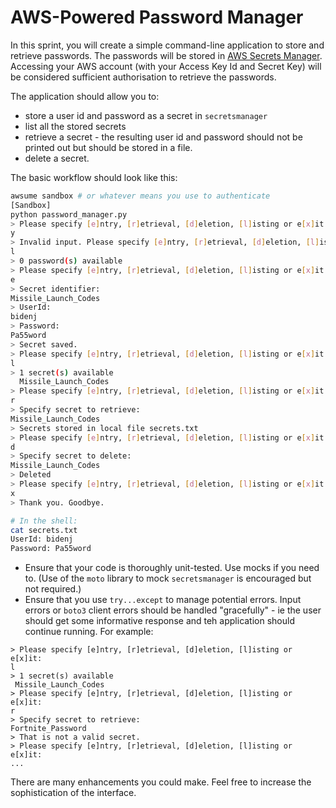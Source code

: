 # AWS-Powered Password Manager

In this sprint, you will create a simple command-line application to store and retrieve passwords. The passwords will be stored in [AWS Secrets Manager](https://aws.amazon.com/secrets-manager/). Accessing your AWS account (with your Access Key Id and Secret Key) will be considered sufficient authorisation to retrieve the passwords.

The application should allow you to:
 - store a user id and password as a secret in `secretsmanager`
 - list all the stored secrets
 - retrieve a secret - the resulting user id and password should not be printed out but should be stored in a file.
 - delete a secret.

The basic workflow should look like this:
```bash
awsume sandbox # or whatever means you use to authenticate
[Sandbox]
python password_manager.py
> Please specify [e]ntry, [r]etrieval, [d]eletion, [l]isting or e[x]it:
y
> Invalid input. Please specify [e]ntry, [r]etrieval, [d]eletion, [l]isting or e[x]it:
l
> 0 password(s) available
> Please specify [e]ntry, [r]etrieval, [d]eletion, [l]isting or e[x]it:
e
> Secret identifier: 
Missile_Launch_Codes
> UserId:
bidenj
> Password:
Pa55word
> Secret saved.
> Please specify [e]ntry, [r]etrieval, [d]eletion, [l]isting or e[x]it:
l
> 1 secret(s) available
  Missile_Launch_Codes
> Please specify [e]ntry, [r]etrieval, [d]eletion, [l]isting or e[x]it:
r
> Specify secret to retrieve:
Missile_Launch_Codes
> Secrets stored in local file secrets.txt
> Please specify [e]ntry, [r]etrieval, [d]eletion, [l]isting or e[x]it:
d
> Specify secret to delete:
Missile_Launch_Codes
> Deleted
> Please specify [e]ntry, [r]etrieval, [d]eletion, [l]isting or e[x]it:
x
> Thank you. Goodbye.

# In the shell:
cat secrets.txt
UserId: bidenj
Password: Pa55word
```

 - Ensure that your code is thoroughly unit-tested. Use mocks if you need to. (Use of the `moto` library to mock `secretsmanager` is encouraged but not required.)
 - Ensure that you use `try...except` to manage potential errors. Input errors or `boto3` client errors should be handled "gracefully" - ie the user should get some informative response and teh application should continue running. For example:
 ```
> Please specify [e]ntry, [r]etrieval, [d]eletion, [l]isting or e[x]it:
l
> 1 secret(s) available
  Missile_Launch_Codes
> Please specify [e]ntry, [r]etrieval, [d]eletion, [l]isting or e[x]it:
r
> Specify secret to retrieve:
Fortnite_Password
> That is not a valid secret.
> Please specify [e]ntry, [r]etrieval, [d]eletion, [l]isting or e[x]it:
...
```

 There are many enhancements you could make. Feel free to increase the sophistication of the interface.


